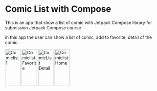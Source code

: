 # Comic List with Compose

This is an app that show a list of comic with Jetpack Compose library for submission Jetpack Compose course

in this app the user can show a list of comic, add to favorite, detail of the comic.

<img src="https://github.com/Dafa15/Comic_listc_with_JetpackCompose/raw/main/assets/70470232/badd8482-c1c7-4d51-b6d4-6020d1add59c.png" width="50" height="120"  alt="Comiclist1">
<img src="https://github.com/Dafa15/Comic_listc_with_JetpackCompose/raw/main/assets/70470232/25639767-076f-48a6-bd37-3bd51bc58dd3.png" width="50" height="120" alt="Comiclist Favorite">
<img src="https://github.com/Dafa15/Comic_listc_with_JetpackCompose/raw/main/assets/70470232/3e34a0e4-ef67-4110-851b-f19662fcc85b.png" width="50" height="120" alt="ComicList Detail">
<img src="https://github.com/Dafa15/Comic_listc_with_JetpackCompose/raw/main/assets/70470232/76dcaf0b-d97e-4995-b7ca-4856a0e9dc71.png" width="50" height="120" alt="Comiclist Home">
